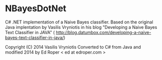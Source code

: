 NBayesDotNet
============
C# .NET implementation of a Naive Bayes classifier. Based on the original Java implentation by Vasilis Vryniotis in his blog "Developing a Naive Bayes Text Classifier in JAVA" ( http://blog.datumbox.com/developing-a-naive-bayes-text-classifier-in-java/)

Copyright (C) 2014 Vasilis Vryniotis <bbriniotis at datumbox.com>
Converted to C# from Java and modified 2014 by Ed Roper < ed at edroper.com > 
 
